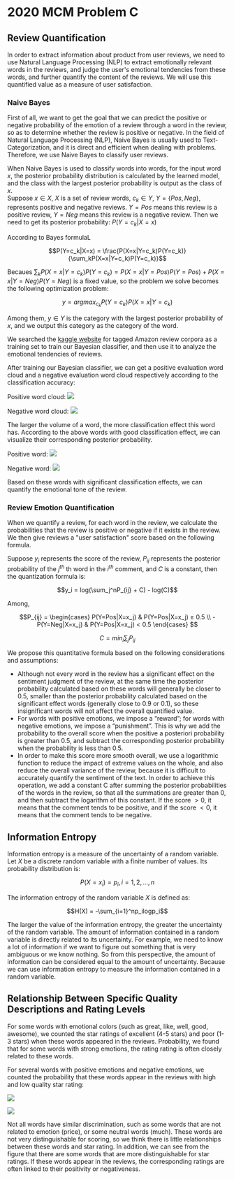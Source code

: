 # 2020 MCM Problem C

## Review Quantification

In order to extract information about product from user reviews, we need to use Natural Language Processing (NLP) to extract emotionally relevant words in the reviews, and judge the user's emotional tendencies from these words, and further quantify the content of the reviews. We will use this quantified value as a measure of user satisfaction.

### Naive Bayes

First of all, we want to get the goal that we can predict the positive or negative probability of the emotion of a review through a word in the review, so as to determine whether the review is positive or negative. In the field of Natural Language Processing (NLP), Naive Bayes is usually used to Text-Categorization, and it is direct and efficient when dealing with problems. Therefore, we use Naive Bayes to classify user reviews.  

When Naive Bayes is used to classify words into words, for the input word $x$, the posterior probability distribution is calculated by the learned model, and the class with the largest posterior probability is output as the class of $x$.   
Suppose $x\in X$, $X$ is a set of review words, $c_k\in Y$, $Y=\{Pos, Neg\}$, represents positive and negative reviews. $Y=Pos$ means this review is a positive review, $Y=Neg$ means this review is a negative review. Then we need to get its posterior probability: $P(Y=c_k|X=x)$

According to Bayes formulaL

$$P(Y=c_k|X=x) = \frac{P(X=x|Y=c_k)P(Y=c_k)}{\sum_kP(X=x|Y=c_k)P(Y=c_k)}$$  

Becaues $\sum_kP(X=x|Y=c_k)P(Y=c_k) = P(X=x|Y=Pos)P(Y=Pos) + P(X=x|Y=Neg)P(Y=Neg)$ is a fixed value, so the problem we solve becomes the following optimization problem:  

$$y = argmax_{c_k}P(Y=c_k)P(X=x|Y=c_k)$$  

Among them, $y\in Y$ is the category with the largest posterior probability of $x$, and we output this category as the category of the word.  

We searched the [kaggle website](https://www.kaggle.com/marklvl/sentiment-labelled-sentences-data-set) for tagged Amazon review corpora as a training set to train our Bayesian classifier, and then use it to analyze the emotional tendencies of reviews.  

After training our Bayesian classifier, we can get a positive evaluation word cloud and a negative evaluation word cloud respectively according to the classification accuracy:

Positive word cloud:
![](https://tva1.sinaimg.cn/large/00831rSTgy1gcmwmmzlerj30xe0u0e81.jpg)  

Negative word cloud:
![](https://tva1.sinaimg.cn/large/00831rSTgy1gcmwnd4g9qj30xe0u0e81.jpg)

The larger the volume of a word, the more classification effect this word has. According to the above words with good classification effect, we can visualize their corresponding posterior probability.

Positive word:
![](https://tva1.sinaimg.cn/large/00831rSTgy1gcmwp6y1m9j30zk0qo0tg.jpg)

Negative word:
![](https://tva1.sinaimg.cn/large/00831rSTgy1gcmwptx3vwj30zk0qojs2.jpg)  

Based on these words with significant classification effects, we can quantify the emotional tone of the review.

### Review Emotion Quantification

When we quantify a review, for each word in the review, we calculate the probabilities that the review is positive or negative if it exists in the review. We then give reviews a "user satisfaction" score based on the following formula.  

Suppose $y_i$ represents the score of the review, $P_{ij}$ represents the posterior probability of the $j^{th}$ th word in the $i^{th}$ comment, and $C$ is a constant, then the quantization formula is:  

$$y_i = log(\sum_j^nP_{ij} + C) - log(C)$$

Among, 

$$P_{ij} = \begin{cases}
P(Y=Pos|X=x_j) & P(Y=Pos|X=x_j) ≥ 0.5 \\
-P(Y=Neg|X=x_j) & P(Y=Pos|X=x_j) < 0.5 
\end{cases}
$$

$$C = min_i\sum_jP_{ij}$$  

We propose this quantitative formula based on the following considerations and assumptions:

* Although not every word in the review has a significant effect on the sentiment judgment of the review, at the same time the posterior probability calculated based on these words will generally be closer to 0.5, smaller than the posterior probability calculated based on the significant effect words (generally close to 0.9 or 0.1), so these insignificant words will not affect the overall quantified value.
* For words with positive emotions, we impose a “reward”; for words with negative emotions, we impose a “punishment”. This is why we add the probability to the overall score when the positive a posteriori probability is greater than 0.5, and subtract the corresponding posterior probability when the probability is less than 0.5.
* In order to make this score more smooth overall, we use a logarithmic function to reduce the impact of extreme values on the whole, and also reduce the overall variance of the review, because it is difficult to accurately quantify the sentiment of the text. In order to achieve this operation, we add a constant C after summing the posterior probabilities of the words in the review, so that all the summations are greater than $0$, and then subtract the logarithm of this constant. If the score $>0$, it means that the comment tends to be positive, and if the score $<0$, it means that the comment tends to be negative.

## Information Entropy

Information entropy is a measure of the uncertainty of a random variable. Let $X$ be a discrete random variable with a finite number of values. Its probability distribution is:  

$$P(X=x_i)=p_i, i=1, 2, ..., n$$

The information entropy of the random variable $X$ is defined as:  

$$H(X) = -\sum_{i=1}^np_ilogp_i$$  

The larger the value of the information entropy, the greater the uncertainty of the random variable. The amount of information contained in a random variable is directly related to its uncertainty. For example, we need to know a lot of information if we want to figure out something that is very ambiguous or we know nothing. So from this perspective, the amount of information can be considered equal to the amount of uncertainty. Because we can use information entropy to measure the information contained in a random variable.

## Relationship Between Specific Quality Descriptions and Rating Levels

For some words with emotional colors (such as great, like, well, good, awesome), we counted the star ratings of excellent (4-5 stars) and poor (1-3 stars) when these words appeared in the reviews. Probability, we found that for some words with strong emotions, the rating rating is often closely related to these words.  

For several words with positive emotions and negative emotions, we counted the probability that these words appear in the reviews with high and low quality star rating:  

![](https://tva1.sinaimg.cn/large/00831rSTgy1gcnosceg7uj30hs0dct9d.jpg)

![](https://tva1.sinaimg.cn/large/00831rSTgy1gcnorx3yz3j30hs0dcjs3.jpg)

Not all words have similar discrimination, such as some words that are not related to emotion (price), or some neutral words (much). These words are not very distinguishable for scoring, so we think there is little relationships between these words and star rating. In addition, we can see from the figure that there are some words that are more distinguishable for star ratings. If these words appear in the reviews, the corresponding ratings are often linked to their positivity or negativeness.

















